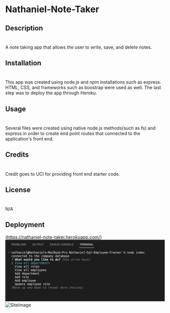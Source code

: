 # Nathaniel-Note-Taker
## Description
#
A note taking app that allows the user to write, save, and delete notes. 

## Installation 
#
This app was created using node.js and npm installations such as express. HTML, CSS, and frameworks such as boostrap were used as well. The last step was to deploy the app through Heroku.

## Usage
#
Several files were created using native node.js methods(such as fs) and express in order to create end point routes that connected to the application's front end. 
## Credits
#
Credit goes to UCI for providing front end starter code. 

## License
#
N/A
## Deployment 
(https://nathaniel-note-taker.herokuapp.com/)
![SiteImage](images/employeetrackerpic.png)
![SiteImage](images/employeetracker2.png)
